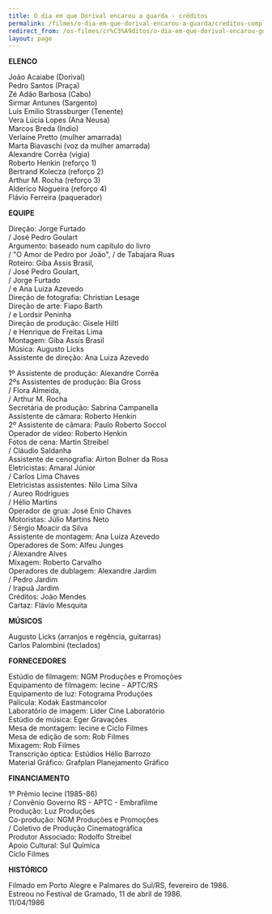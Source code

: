 ```yaml
---
title: O dia em que Dorival encarou a guarda - créditos
permalink: /filmes/o-dia-em-que-dorival-encarou-a-guarda/creditos-completos
redirect_from: /os-filmes/cr%C3%A9ditos/o-dia-em-que-dorival-encarou-guarda.html
layout: page
---
```

**ELENCO**

João Acaiabe (Dorival)\
Pedro Santos (Praça)\
Zé Adão Barbosa (Cabo)\
Sirmar Antunes (Sargento)\
Luis Emilio Strassburger (Tenente)\
Vera Lúcia Lopes (Ana Neusa)\
Marcos Breda (Indio)\
Verlaine Pretto (mulher amarrada)\
Marta Biavaschi (voz da mulher amarrada)\
Alexandre Corrêa (vigia)\
Roberto Henkin (reforço 1)\
Bertrand Kolecza (reforço 2)\
Arthur M. Rocha (reforço 3)\
Alderico Nogueira (reforço 4)\
Flávio Ferreira (paquerador)

**EQUIPE**

Direção: Jorge Furtado\
/ José Pedro Goulart\
Argumento: baseado num capítulo do livro\
/ "O Amor de Pedro por João", / de Tabajara Ruas\
Roteiro: Giba Assis Brasil,\
/ José Pedro Goulart,\
/ Jorge Furtado\
/ e Ana Luiza Azevedo\
Direção de fotografia: Christian Lesage\
Direção de arte: Fiapo Barth\
/ e Lordsir Peninha\
Direção de produção: Gisele Hiltl\
/ e Henrique de Freitas Lima\
Montagem: Giba Assis Brasil\
Música: Augusto Licks\
Assistente de direção: Ana Luiza Azevedo

1º Assistente de produção: Alexandre Corrêa\
2ºs Assistentes de produção: Bia Gross\
/ Flora Almeida,\
/ Arthur M. Rocha\
Secretária de produção: Sabrina Campanella\
Assistente de câmara: Roberto Henkin\
2º Assistente de câmara: Paulo Roberto Soccol\
Operador de vídeo: Roberto Henkin\
Fotos de cena: Martin Streibel\
/ Cláudio Saldanha\
Assistente de cenografia: Airton Bolner da Rosa\
Eletricistas: Amaral Júnior\
/ Carlos Lima Chaves\
Eletricistas assistentes: Nilo Lima Silva\
/ Aureo Rodrigues\
/ Hélio Martins\
Operador de grua: José Enio Chaves\
Motoristas: Júlio Martins Neto\
/ Sérgio Moacir da Silva\
Assistente de montagem: Ana Luiza Azevedo\
Operadores de Som: Alfeu Junges\
/ Alexandre Alves\
Mixagem: Roberto Carvalho\
Operadores de dublagem: Alexandre Jardim\
/ Pedro Jardim\
/ Irapuã Jardim\
Créditos: João Mendes\
Cartaz: Flávio Mesquita

**MÚSICOS**

Augusto Licks (arranjos e regência, guitarras)\
Carlos Palombini (teclados)

**FORNECEDORES**

Estúdio de filmagem: NGM Produções e Promoções\
Equipamento de filmagem: Iecine - APTC/RS\
Equipamento de luz: Fotograma Produções\
Palícula: Kodak Eastmancolor\
Laboratório de imagem: Líder Cine Laboratório\
Estúdio de música: Eger Gravações\
Mesa de montagem: Iecine e Ciclo Filmes\
Mesa de edição de som: Rob Filmes\
Mixagem: Rob Filmes\
Transcrição óptica: Estúdios Hélio Barrozo\
Material Gráfico: Grafplan Planejamento Gráfico

**FINANCIAMENTO**

1º Prêmio Iecine (1985-86)\
/ Convênio Governo RS - APTC - Embrafilme\
Produção: Luz Produções\
Co-produção: NGM Produções e Promoções\
/ Coletivo de Produção Cinematográfica\
Produtor Associado: Rodolfo Streibel\
Apoio Cultural: Sul Química\
Ciclo Filmes

**HISTÓRICO**

Filmado em Porto Alegre e Palmares do Sul/RS, fevereiro de 1986.\
Estreou no Festival de Gramado, 11 de abril de 1986.\
11/04/1986